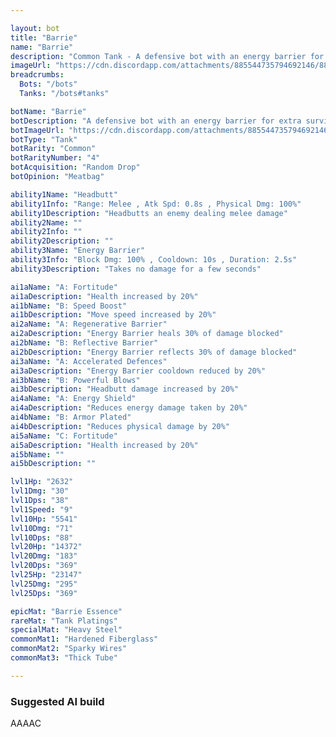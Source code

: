 ```yaml
---

layout: bot
title: "Barrie"
name: "Barrie"
description: "Common Tank - A defensive bot with an energy barrier for extra survivability. Always has a headache"
imageUrl: "https://cdn.discordapp.com/attachments/885544735794692146/885545579126603857/barrie.png"
breadcrumbs:
  Bots: "/bots"
  Tanks: "/bots#tanks"

botName: "Barrie"
botDescription: "A defensive bot with an energy barrier for extra survivability. Always has a headache"
botImageUrl: "https://cdn.discordapp.com/attachments/885544735794692146/885545579126603857/barrie.png"
botType: "Tank"
botRarity: "Common"
botRarityNumber: "4"
botAcquisition: "Random Drop"
botOpinion: "Meatbag"

ability1Name: "Headbutt"
ability1Info: "Range: Melee , Atk Spd: 0.8s , Physical Dmg: 100%"
ability1Description: "Headbutts an enemy dealing melee damage"
ability2Name: ""
ability2Info: ""
ability2Description: ""
ability3Name: "Energy Barrier"
ability3Info: "Block Dmg: 100% , Cooldown: 10s , Duration: 2.5s"
ability3Description: "Takes no damage for a few seconds"

ai1aName: "A: Fortitude"
ai1aDescription: "Health increased by 20%"
ai1bName: "B: Speed Boost"
ai1bDescription: "Move speed increased by 20%"
ai2aName: "A: Regenerative Barrier"
ai2aDescription: "Energy Barrier heals 30% of damage blocked"
ai2bName: "B: Reflective Barrier"
ai2bDescription: "Energy Barrier reflects 30% of damage blocked"
ai3aName: "A: Accelerated Defences"
ai3aDescription: "Energy Barrier cooldown reduced by 20%"
ai3bName: "B: Powerful Blows"
ai3bDescription: "Headbutt damage increased by 20%"
ai4aName: "A: Energy Shield"
ai4aDescription: "Reduces energy damage taken by 20%"
ai4bName: "B: Armor Plated"
ai4bDescription: "Reduces physical damage by 20%"
ai5aName: "C: Fortitude"
ai5aDescription: "Health increased by 20%"
ai5bName: ""
ai5bDescription: ""

lvl1Hp: "2632"
lvl1Dmg: "30"
lvl1Dps: "38"
lvl1Speed: "9"
lvl10Hp: "5541"
lvl10Dmg: "71"
lvl10Dps: "88"
lvl20Hp: "14372"
lvl20Dmg: "183"
lvl20Dps: "369"
lvl25Hp: "23147"
lvl25Dmg: "295"
lvl25Dps: "369"

epicMat: "Barrie Essence"
rareMat: "Tank Platings"
specialMat: "Heavy Steel"
commonMat1: "Hardened Fiberglass"
commonMat2: "Sparky Wires"
commonMat3: "Thick Tube"

---
```


### Suggested AI build
AAAAC
